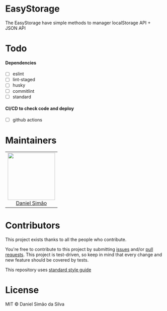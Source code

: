 # EasyStorage
The EasyStorage have simple methods to manager localStorage API + JSON API

# Todo

#### Dependencies

- [ ] eslint
- [ ] lint-staged
- [ ] husky
- [ ] commitlint
- [ ] standard

#### CI/CD to check code and deploy

- [ ] github actions

# Maintainers

<table>
  <tbody>
    <tr>
      <td align="center">
        <img width="150" height="150"
        src="https://avatars2.githubusercontent.com/u/4645658?s=460&u=72ded9dd7cf1d6bfae41ed541fc349ca76d42d95&v=4">
        </br>
        <a href="https://github.com/simaodeveloper">Daniel Simão</a>
      </td>
    </tr>
  <tbody>
</table>

# Contributors

This project exists thanks to all the people who contribute.

You're free to contribute to this project by submitting [issues](https://github.com/multipages/multipages/issues) and/or [pull requests](https://github.com/multipages/multipages/pulls). This project is test-driven, so keep in mind that every change and new feature should be covered by tests.

This repository uses [standard style guide](https://github.com/standard/standard)

# License

MIT © Daniel Simão da Silva
